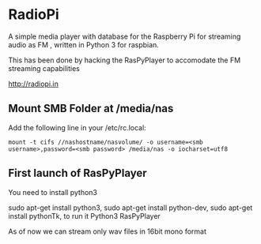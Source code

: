 RadioPi
===========

A simple media player with database for the Raspberry Pi for streaming audio as FM , written in Python 3 for raspbian.

This has been done by hacking the RasPyPlayer to accomodate the FM streaming capabilities

http://radiopi.in


Mount SMB Folder at /media/nas
--------------------------------

Add the following line in your /etc/rc.local:

    mount -t cifs //nashostname/nasvolume/ -o username=<smb username>,password=<smb password> /media/nas -o iocharset=utf8

First launch of RasPyPlayer
---------------------------

You need to install python3 

sudo apt-get install python3,
sudo apt-get install python-dev,
sudo apt-get install pythonTk,
to run it
Python3 RasPyPlayer 

As of now we can stream only wav files in 16bit mono format





